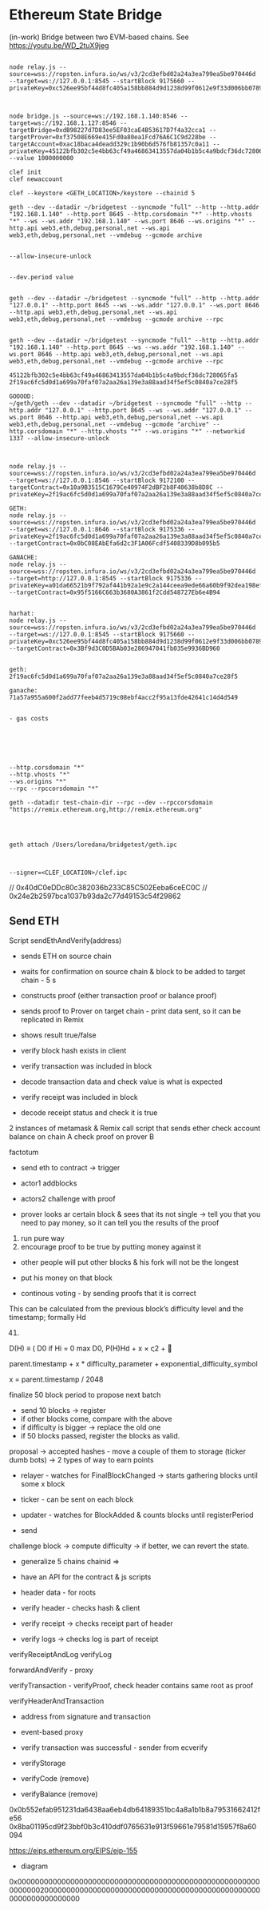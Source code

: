 # Ethereum State Bridge

(in-work)
Bridge between two EVM-based chains.
See https://youtu.be/WD_2tuX9jeg


```

node relay.js --source=wss://ropsten.infura.io/ws/v3/2cd3efbd02a24a3ea799ea5be970446d --target=ws://127.0.0.1:8545 --startBlock 9175660 --privateKey=0xc526ee95bf44d8fc405a158bb884d9d1238d99f0612e9f33d006bb0789009aaa



node bridge.js --source=ws://192.168.1.140:8546 --target=ws://192.168.1.127:8546 --targetBridge=0xdB98227d7D83ee5EF03caE4B53617D7f4a32cca1 --targetProver=0xf37508E669e415Fd0a80ea1Fcd76A6C1C9d228be --targetAccount=0xac18baca4deadd329c1b90b6d576fb81357c0a11 --privateKey=45122bfb302c5e4bb63cf49a46863413557da04b1b5c4a9bdcf36dc728065fa5 --value 1000000000

```







```
clef init
clef newaccount

clef --keystore <GETH_LOCATION>/keystore --chainid 5

geth --dev --datadir ~/bridgetest --syncmode "full" --http --http.addr "192.168.1.140" --http.port 8645 --http.corsdomain "*" --http.vhosts "*" --ws --ws.addr "192.168.1.140" --ws.port 8646 --ws.origins "*" --http.api web3,eth,debug,personal,net --ws.api web3,eth,debug,personal,net --vmdebug --gcmode archive


--allow-insecure-unlock


--dev.period value


geth --dev --datadir ~/bridgetest --syncmode "full" --http --http.addr "127.0.0.1" --http.port 8645 --ws --ws.addr "127.0.0.1" --ws.port 8646 --http.api web3,eth,debug,personal,net --ws.api web3,eth,debug,personal,net --vmdebug --gcmode archive --rpc


geth --dev --datadir ~/bridgetest --syncmode "full" --http --http.addr "192.168.1.140" --http.port 8645 --ws --ws.addr "192.168.1.140" --ws.port 8646 --http.api web3,eth,debug,personal,net --ws.api web3,eth,debug,personal,net --vmdebug --gcmode archive --rpc

45122bfb302c5e4bb63cf49a46863413557da04b1b5c4a9bdcf36dc728065fa5
2f19ac6fc5d0d1a699a70faf07a2aa26a139e3a88aad34f5ef5c0840a7ce28f5

GOOOOD:
~/geth/geth --dev --datadir ~/bridgetest --syncmode "full" --http --http.addr "127.0.0.1" --http.port 8645 --ws --ws.addr "127.0.0.1" --ws.port 8646 --http.api web3,eth,debug,personal,net --ws.api web3,eth,debug,personal,net --vmdebug --gcmode "archive" --http.corsdomain "*" --http.vhosts "*" --ws.origins "*" --networkid 1337 --allow-insecure-unlock



node relay.js --source=wss://ropsten.infura.io/ws/v3/2cd3efbd02a24a3ea799ea5be970446d --target=ws://127.0.0.1:8546 --startBlock 9172100 --targetContract=0x10a9B3515C1679Ce40974F2dBF2b8F40638b8D8C --privateKey=2f19ac6fc5d0d1a699a70faf07a2aa26a139e3a88aad34f5ef5c0840a7ce28f5

GETH:
node relay.js --source=wss://ropsten.infura.io/ws/v3/2cd3efbd02a24a3ea799ea5be970446d --target=ws://127.0.0.1:8646 --startBlock 9175336 --privateKey=2f19ac6fc5d0d1a699a70faf07a2aa26a139e3a88aad34f5ef5c0840a7ce28f5 --targetContract=0x0bC08EAbEfa6d2c3F1A06Fcdf5408339D8b095b5

GANACHE:
node relay.js --source=wss://ropsten.infura.io/ws/v3/2cd3efbd02a24a3ea799ea5be970446d --target=http://127.0.0.1:8545 --startBlock 9175336 --privateKey=a01da66521b9f792af441b92a1e9c2a144ceea9ede66a60b9f92dea198efd054 --targetContract=0x95f5166C663b3680A3861f2Cdd548727Eb6e4B94


harhat:
node relay.js --source=wss://ropsten.infura.io/ws/v3/2cd3efbd02a24a3ea799ea5be970446d --target=ws://127.0.0.1:8545 --startBlock 9175660 --privateKey=0xc526ee95bf44d8fc405a158bb884d9d1238d99f0612e9f33d006bb0789009aaa --targetContract=0x3Bf9d3C0D5BAb03e286947041fb035e9936BD960


geth:
2f19ac6fc5d0d1a699a70faf07a2aa26a139e3a88aad34f5ef5c0840a7ce28f5

ganache:
71a57a955a600f2add77feeb4d5719c08ebf4acc2f95a13fde42641c14d4d549


- gas costs






--http.corsdomain "*"
--http.vhosts "*"
--ws.origins "*"
--rpc --rpccorsdomain "*"

geth --datadir test-chain-dir --rpc --dev --rpccorsdomain "https://remix.ethereum.org,http://remix.ethereum.org"




geth attach /Users/loredana/bridgetest/geth.ipc



--signer=<CLEF_LOCATION>/clef.ipc
```

// 0x40dC0eDDc80c382036b233C85C502Eeba6ceEC0C
// 0x24e2b2597bca1037b93da2c77d49153c54f29862



## Send ETH

Script sendEthAndVerify(address)
- sends ETH on source chain
- waits for confirmation on source chain & block to be added to target chain - 5 s
- constructs proof (either transaction proof or balance proof)
- sends proof to Prover on target chain - print data sent, so it can be replicated in Remix
- shows result true/false


- verify block hash exists in client
- verify transaction was included in block
- decode transaction data and check value is what is expected
- verify receipt was included in block
- decode receipt status and check it is true


2 instances of metamask & Remix
call script that sends ether
check account balance on chain A
check proof on prover B

factotum



- send eth to contract -> trigger



- actor1 addblocks
- actors2 challenge with proof

- prover looks ar certain block & sees that its not single -> tell you that you need to pay money, so it can tell you the results of the proof
1) run pure way
2) encourage proof to be true by putting money against it

- other people will put other blocks & his fork will not be the longest
- put his money on that block

- continous voting - by sending proofs that it is correct




This can be calculated
from the previous block’s difficulty level and the
timestamp; formally Hd



41)
D(H) ≡
(
D0 if Hi = 0
max D0, P(H)Hd + x × ς2 + 

parent.timestamp + x * difficulty_parameter + exponential_difficulty_symbol

x = parent.timestamp / 2048

finalize
50 block period to propose next batch

- send 10 blocks -> register
- if other blocks come, compare with the above
- if difficulty is bigger -> replace the old one
- if 50 blocks passed, register the blocks as valid.


proposal -> accepted hashes - move a couple of them to storage (ticker dumb bots) -> 2 types of way to earn points

- relayer - watches for FinalBlockChanged -> starts gathering blocks until some x block
- ticker - can be sent on each block
- updater - watches for BlockAdded & counts blocks until registerPeriod

- send





challenge block -> compute difficulty -> if better, we can revert the state.
- generalize 5 chains
chainid =>


- have an API for the contract & js scripts



- header data - for roots
- verify header - checks hash & client
- verify receipt -> checks receipt part of header
- verify logs -> checks log is part of receipt

verifyReceiptAndLog
verifyLog


forwardAndVerify - proxy


verifyTransaction - verifyProof, check header contains same root as proof

verifyHeaderAndTransaction



- address from signature and transaction
- event-based proxy
- verify transaction was successful - sender from ecverify
- verifyStorage

- verifyCode (remove)
- verifyBalance (remove)



0x0b552efab951231da6438aa6eb4db64189351bc4a8a1b1b8a79531662412fe56
0x8ba01195cd9f23bbf0b3c410ddf0765631e913f59661e79581d15957f8a60094



https://eips.ethereum.org/EIPS/eip-155


- diagram


0x00000000000000000000000000000000000000000000000000000000000000200000000000000000000000000000000000000000000000000000000000000000
